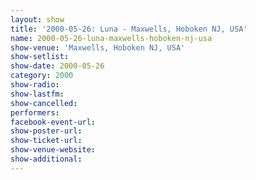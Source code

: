 ```yaml
---
layout: show
title: '2000-05-26: Luna - Maxwells, Hoboken NJ, USA'
name: 2000-05-26-luna-maxwells-hoboken-nj-usa
show-venue: 'Maxwells, Hoboken NJ, USA'
show-setlist: 
show-date: 2000-05-26
category: 2000
show-radio: 
show-lastfm: 
show-cancelled: 
performers: 
facebook-event-url: 
show-poster-url: 
show-ticket-url: 
show-venue-website: 
show-additional: 
---
```


